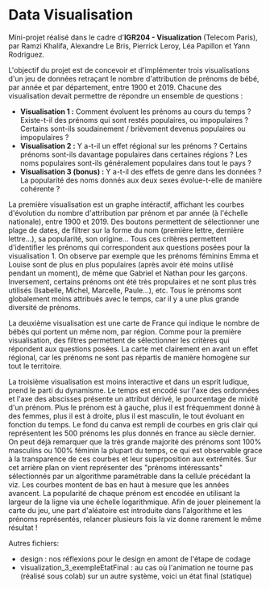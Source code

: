 # Data Visualisation
Mini-projet réalisé dans le cadre d'**IGR204 - Visualization** (Telecom Paris), par Ramzi Khalifa, Alexandre Le Bris, Pierrick Leroy, Léa Papillon et Yann Rodriguez.


L'objectif du projet est de concevoir et d'implémenter trois visualisations d'un jeu de données retraçant le nombre d'attribution de prénoms de bébé, par année et par département, entre 1900 et 2019.
Chacune des visualisation devait permettre de répondre un ensemble de questions : 
- **Visualisation 1 :** Comment évoluent les prénoms au cours du temps ? Existe-t-il des prénoms qui sont restés populaires, ou impopulaires ? Certains sont-ils soudainement / brièvement devenus populaires ou impopulaires ?
- **Visualisation 2 :** Y a-t-il un effet régional sur les prénoms ? Certains prénoms sont-ils davantage populaires dans certaines régions ? Les noms populaires sont-ils généralement populaires dans tout le pays ?
- **Visualisation 3 (bonus) :** Y a-t-il des effets de genre dans les données ? La popularité des noms donnés aux deux sexes évolue-t-elle de manière cohérente ?

La première visualisation est un graphe intéractif, affichant les courbes d'évolution du nombre d'attribution par prénom et par année (à l'échelle nationale), entre 1900 et 2019. Des boutons permettent de sélectionner une plage de dates, de filtrer sur la forme du nom (première lettre, dernière lettre...), sa popularité, son origine... Tous ces critères permettent d'identifier les prénoms qui correspondent aux questions posées pour la visualisation 1. On observe par exemple que les prénoms féminins Emma et Louise sont de plus en plus populaires (après avoir été moins utilisé pendant un moment), de même que Gabriel et Nathan pour les garçons. Inversement, certains prénoms ont été très propulaires et ne sont plus très utilisés (Isabelle, Michel, Marcelle, Paule...), etc. Tous le prénoms sont globalement moins attribués avec le temps, car il y a une plus grande diversité de prénoms.

La deuxième visualisation est une carte de France qui indique le nombre de bébés qui portent un même nom, par région. Comme pour la première visualisation, des filtres permettent de sélectionner les critères qui répondent aux questions posées. La carte met clairement en avant un effet régional, car les prénoms ne sont pas répartis de manière homogène sur tout le territoire.

La troisième visualisation est moins interactive et dans un esprit ludique, prend le parti du dynamisme. Le temps est encodé sur l'axe des ordonnées et l'axe des abscisses présente un attribut dérivé, le pourcentage de mixité d'un prénom. Plus le prénom est à gauche, plus il est fréquemment donné à des femmes, plus il est à droite, plus il est masculin, le tout évoluant en fonction du temps.
Le fond du canva est rempli de courbes en gris clair qui représentent les 500 prénoms les plus donnés en france au siècle dernier. On peut déjà remarquer que la très grande majorité des prénoms sont 100% masculins ou 100% féminin la plupart du temps, ce qui est observable grace à la transparence de ces courbes et leur superposition aux extrémités. Sur cet arrière plan on vient représenter des "prénoms intéressants" sélectionnés par un algorithme paramétrable dans la cellule précédant la viz. Les courbes montent de bas en haut à mesure que les années avancent. La popularité de chaque prénom est encodée en utilisant la largeur de la ligne via une échelle logarithmique. Afin de jouer pleinement la carte du jeu, une part d'aléatoire est introduite dans l'algorithme et les prénoms représentés, relancer plusieurs fois la viz donne rarement le même résultat !


Autres fichiers:
- design : nos réflexions pour le design en amont de l'étape de codage
- visualization_3_exempleEtatFinal : au cas où l'animation ne tourne pas (réalisé sous colab) sur un autre système, voici un état final (statique)
